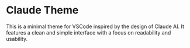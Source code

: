 # Claude Theme

This is a minimal theme for VSCode inspired by the design of Claude AI. It features a clean and simple interface with a focus on readability and usability.
